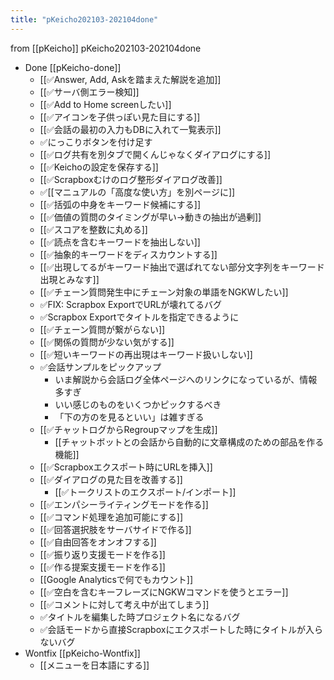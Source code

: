 ```yaml
---
title: "pKeicho202103-202104done"
---
```


from [[pKeicho]]
pKeicho202103-202104done
- Done [[pKeicho-done]]
    - [[✅Answer, Add, Askを踏まえた解説を追加]]
    - [[✅サーバ側エラー検知]]
    - [[✅Add to Home screenしたい]]
    - [[✅アイコンを子供っぽい見た目にする]]
    - [[✅会話の最初の入力もDBに入れて一覧表示]]
    - ✅にっこりボタンを付け足す
    - [[✅ログ共有を別タブで開くんじゃなくダイアログにする]]
    - [[✅Keichoの設定を保存する]]
    - [[✅Scrapboxむけのログ整形ダイアログ改善]]
    - ✅[[マニュアルの「高度な使い方」を別ページに]]
    - [[✅括弧の中身をキーワード候補にする]]
    - [[✅価値の質問のタイミングが早い→動きの抽出が過剰]]
    - [[✅スコアを整数に丸める]]
    - [[✅読点を含むキーワードを抽出しない]]
    - [[✅抽象的キーワードをディスカウントする]]
    - [[✅出現してるがキーワード抽出で選ばれてない部分文字列をキーワード出現とみなす]]
    - [[✅チェーン質問発生中にチェーン対象の単語をNGKWしたい]]
    - ✅FIX: Scrapbox ExportでURLが壊れてるバグ
    - ✅Scrapbox Exportでタイトルを指定できるように
    - [[✅チェーン質問が繋がらない]]
    - [[✅関係の質問が少ない気がする]]
    - [[✅短いキーワードの再出現はキーワード扱いしない]]
    - ✅会話サンプルをピックアップ
        - いま解説から会話ログ全体ページへのリンクになっているが、情報多すぎ
        - いい感じのものをいくつかピックするべき
        - 「下の方のを見るといい」は雑すぎる
    - [[✅チャットログからRegroupマップを生成]]
        - [[チャットボットとの会話から自動的に文章構成のための部品を作る機能]]
    - [[✅Scrapboxエクスポート時にURLを挿入]]
    - [[✅ダイアログの見た目を改善する]]
        - [[✅トークリストのエクスポート/インポート]]
    - [[✅エンパシーライティングモードを作る]]
    - [[✅コマンド処理を追加可能にする]]
    - [[✅回答選択肢をサーバサイドで作る]]
    - [[✅自由回答をオンオフする]]
    - [[✅振り返り支援モードを作る]]
    - [[✅作る提案支援モードを作る]]
    - [[Google Analyticsで何でもカウント]]
    - [[✅空白を含むキーフレーズにNGKWコマンドを使うとエラー]]
    - [[✅コメントに対して考え中が出てしまう]]
    - ✅タイトルを編集した時プロジェクト名になるバグ
    - ✅会話モードから直接Scrapboxにエクスポートした時にタイトルが入らないバグ
- Wontfix [[pKeicho-Wontfix]]
    - [[メニューを日本語にする]]
